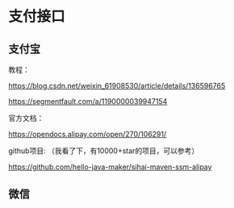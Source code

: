 # 支付接口

## 支付宝

教程：

<https://blog.csdn.net/weixin_61908530/article/details/136596765>

<https://segmentfault.com/a/1190000039947154>

官方文档：

<https://opendocs.alipay.com/open/270/106291/>

github项目:
（我看了下，有10000+star的项目，可以参考）

<https://github.com/hello-java-maker/sihai-maven-ssm-alipay>

## 微信